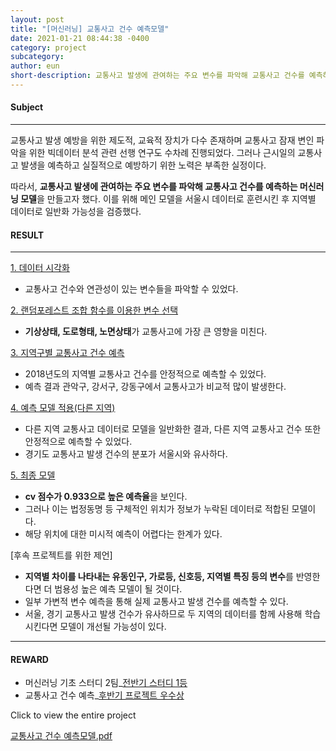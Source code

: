 ```yaml
---
layout: post
title: "[머신러닝] 교통사고 건수 예측모델"
date: 2021-01-21 08:44:38 -0400
category: project
subcategory: 
author: eun
short-description: 교통사고 발생에 관여하는 주요 변수를 파악해 교통사고 건수를 예측하는 머신러닝 모델
---
```


#### Subject 
---
교통사고 발생 예방을 위한 제도적, 교육적 장치가 다수 존재하며 교통사고 잠재 변인 파악을 위한 빅데이터 분석 관련 선행 연구도 수차례 진행되었다.
그러나 근시일의 교통사고 발생을 예측하고 실질적으로 예방하기 위한 노력은 부족한 실정이다.   

따라서, **교통사고 발생에 관여하는 주요 변수를 파악해 교통사고 건수를 예측하는 머신러닝 모델**을 만들고자 했다. 이를 위해 메인 모델을 서울시 데이터로 훈련시킨 후 지역별 데이터로 일반화 가능성을 검증했다.


#### RESULT
---
<a href = "#데이터-시각화"> 1. 데이터 시각화 </a>       
+ 교통사고 건수와 연관성이 있는 변수들을 파악할 수 있었다.

<a href="#랜덤-포레스트-조합-함수를-이용한-변수-선택">2. 랜덤포레스트 조합 함수를 이용한 변수 선택</a>
+ **기상상태, 도로형태, 노면상태**가 교통사고에 가장 큰 영향을 미친다.

<a href="#서울시-교통사고-건수-최종-모델"> 3. 지역구별 교통사고 건수 예측  </a>
+ 2018년도의 지역별 교통사고 건수를 안정적으로 예측할 수 있었다.
+ 예측 결과 관악구, 강서구, 강동구에서 교통사고가 비교적 많이 발생한다.

<a href="#예측-모델-적용다른-지역">4. 예측 모델 적용(다른 지역)</a>
+ 다른 지역 교통사고 데이터로 모델을 일반화한 결과, 다른 지역 교통사고 건수 또한 안정적으로 예측할 수 있었다.
+ 경기도 교통사고 발생 건수의 분포가 서울시와 유사하다.
    
<a href="#추후-교통-사고-건수-예측-모델">5. 최종 모델 </a>
+ **cv 점수가 0.933으로 높은 예측율**을 보인다.
+ 그러나 이는 법정동명 등 구체적인 위치가 정보가 누락된 데이터로 적합된 모델이다.
+ 해당 위치에 대한 미시적 예측이 어렵다는 한계가 있다.

[후속 프로젝트를 위한 제언]
- **지역별 차이를 나타내는 유동인구, 가로등, 신호등, 지역별 특징 등의 변수**를 반영한다면 더 범용성 높은 예측 모델이 될 것이다.
- 일부 가변적 변수 예측을 통해 실제 교통사고 발생 건수를 예측할 수 있다.
- 서울, 경기 교통사고 발생 건수가 유사하므로 두 지역의 데이터를 함께 사용해 학습시킨다면 모델이 개선될 가능성이 있다.

---

#### REWARD
- 머신러닝 기초 스터디 2팀_[전반기 스터디 1등]( https://docs.google.com/viewer?url=https://github.com/JJungEEun/JJungEEun.github.io/blob/main/assets/file/%ED%85%8C%EC%9D%B4%EB%B8%8C%20%EC%A0%84%EB%B0%98%EA%B8%B0%20%EC%9A%B0%EC%88%98%20%EC%8A%A4%ED%84%B0%EB%94%94_%EC%A0%95%EC%9D%80.pdf?raw=T)
- 교통사고 건수 예측_[후반기 프로젝트 우수상](https://docs.google.com/viewer?url=https://github.com/JJungEEun/JJungEEun.github.io/blob/main/assets/file/%EA%BF%948%EB%A1%9C%EC%9A%B0_%EC%A0%95%EC%9D%80.pdf?raw=T)

Click to view the entire project
<p><a href="" class="btn">교통사고 건수 예측모델.pdf</a></p>

<!-- #### 프로젝트 주제 및 목적
---
![Image Alt 텍스트](/assets/images/project01_01.png){: width="60%" height="60%"}    
교통사고 발생 예방을 위한 제도적, 교육적 장치가 다수 존재하며 교통사고 잠재 변인 파악을 위한 빅데이터 분석 관련 선행 연구도 수차례 진행되었다.
그러나 근시일의 교통사고 발생을 예측하고 실질적으로 예방하기 위한 노력은 부족한 실정이다.   

따라서, **교통사고 발생에 관여하는 주요 변수를 파악해 교통사고 건수를 예측하는 머신러닝 모델**을 만들고자 했다. 이를 위해 메인 모델을 서울시 데이터로 훈련시킨 후 지역별 데이터로 일반화 가능성을 검증했다.

#### 데이터 시각화
***

- **시간대별 교통사고 건수 시각화**     
![Image Alt 텍스트](/assets/images/pro01_02.png){: width="60%" height="60%"}    
    순서대로 지역구별, 시간대별 교통사고 건수를 시각화한 결과 다음과 같은 인사이트를 도출할 수 있다.
    1. 월과 교통사고 건수에 연관성이 존재한다.
    2. 요일과 교통사고 건수에 연광성이 존재한다. 상대적으로 일요일에 제일 적게, 금요일에 가장 많이 교통사고가 발생한다.
    3. 발생시간과 교통사고 건수에 연관성이 존재한다. 출퇴근 시간인 오전 8시와 오후 6시에 교통사고 건수가 증가하고 있다.
<br>

- **지역별 교통사고 건수 시각화**     
![Image Alt 텍스트](/assets/images/pro01_03.png){: width="60%" height="60%"}  
    순서대로 지역구별 교통사고와 그 지역의 시간대별 교통사고 건수를 시각화한 결과 다음과 같은 인사이트를 도출할 수 있다.
    1. 강남구의 교통사고 건수가 압도적으로 많다.
    2. 사고자로 인한 부상자는 대부분 경상자이다.

![Image Alt 텍스트](/assets/images/pro01_04.png){: width="70%" height="70%"}    
지역별 교통사고 건수를 지도에 시각화한 결과 다음과 같은 인사이트를 도출할 수 있다.      
1. 강남구, 송파구, 영등포구, 서초구가 상대적으로 높은 교통사고가 발생한다.

#### 모델링
---
##### 사용 데이터
- 서울시 개별사고 정보(2010-2018) 
    + 노면, 도로, 기상, 사고 유형 정보를 제공하고 있다.
    + 교통사고와 밀접한 관련이 있는 특성을 알아보기 위해 사용했다.

##### 데이터 전처리
![Image Alt 텍스트](/assets/images/pro01_08.png){: width="70%" height="70%"}        
- 시간대 변수 추가: 발생일 변수의 자료형을 datetime을 변환 후 여러 시간대 변수 생성
- 라벨 인코딩: 특성 변수가 많아 원핫인코딩 배제, 사고건수에 비례하게 범주형 특성 라벨링

##### 초기 모델 구현
시간대별/지역별 교통사고 건수를 예측하는 초기 모델을 구현했다. 
![Image Alt 텍스트](/assets/images/pro01_05.png){: width="70%" height="70%"}    
위처럼 시간대별/지역별로 데이터를 그룹핑해 학습했고  
2010-2017년도 데이터를 훈련 데이터로, 2018년도 데이터를 테스트 데이터로 설정하여 성능을 확인했다.
- 타깃 변수와의 연관성 높은 발생월과 부상자수로 모델을 학습했다.
- 랜덤 포레스트 / 선형 회귀 / 선형 로그 회귀 모델을 사용했다. 
- 모델 성능 평가 지표: MSE, R^2, K-Fold 후의 CV정확도 사용
- 첫 300개 샘플에 대해 실제 데이터와 예측 데이터 분포의 상이함을 시각화

![Image Alt 텍스트](/assets/images/pro01_06.png){: width="70%" height="70%"}

타깃 변수와의 연관성이 높은 발생월과 부상자수로 모델을 학습시킨 결과, 사고건수의 경우 이분산성이 크지 않아 로그 변환 시 모델의 성능이 급격히 감소했으며 랜덤 포레스트 모델의 성능이 가장 우수함을 확인했다. 이는 교통 사고 건수에 영향을 미치는 요인에는 연속형 변수보다는 범주형 변수가 많으며, 선형적 관계보다는 비선형적 관계를 지니는 변수가 많았기 때문으로 추측된다.
따라서 이후 단계부터는 **랜덤 포레스트 모델**을 중점적으로 훈련시키기로 결론지었다.

![Image Alt 텍스트](/assets/images/pro01_07.png){: width="70%" height="70%"}

직관적으로 중요하다고 보여지는 특성들부터 차례로 예측 모델에 추가하면서 모델 성능의 변화 과정을 추적했다. 너무 많은 특성 변수를 채택할 경우의 과대적합을 우려했으나, 실제로 학습을 진행한 결과 모든 특성을 추가하였을 때 모델 성능이 가장 뛰어났다. 또한, 원 핫 인코딩 과정을 생략했음에도 0.946이라는 상당히 높은 평균 CV 점수를 얻을 수 있었다.
그러나 **가해자 차량, 연령 등 교통 사고 사후적 요인이 특성에 포함되어 있어, 이를 제거하고도 높은 성능을 유지시킬 방법에 대한 추가 논의가 필요**하다. 

##### 랜덤 포레스트 조합 함수를 이용한 변수 선택
랜덤 포레스트 조합 함수를 정의해 주요 특성을 파악했다. 매개변수 리스트 내 원소을 이용해 가능한 모델 조합을 사용한 랜덤 포레스트 모델을 생성 후 score 순으로 비교해 상위 5개 모델을 출력했다. 모델 성능을 개선할 주요 변수 판단 그거로 사용했다.    

랜덤포레스트 조합 함수를 사용한 결과 기상상태, 도로형태, 도로형태_대분류, 노면상태를 최종 변수로 선택했다.

##### 서울시 교통사고 건수 최종 모델
![Image Alt 텍스트](/assets/images/pro01_09.png){: width="70%" height="70%"}    
지역구별 평균 데이터와 지역구별 합계 데이터를 생성해 모델을 생성했다.       
평균 데이터를 사용한 모델을 mean 모델, 합계 데이터를 사용한 모델은 sum 모델로 정의했다.

![Image Alt 텍스트](/assets/images/pro01_10.png){: width="50%" height="50%"}    
sum모델과 mean모델을 비교한 결과 sum모델의 정확도가 높았다.
따라서 sum모델을 최종 모델로 사용했다.

![Image Alt 텍스트](/assets/images/pro01_11.png){: width="70%" height="70%"}        
사고 내용, 사고 유형, 가해자/피해자 신상 등 사고 이후에 특정되는 정보를 제외하고 **시간 정보와 기상, 노면, 도로 형태를 모델 변수로 사용**했다.      
위 변수들을 사용해 sum모델을 학습시킨 결과 높은 예측률을 확인할 수 있었다.

![Image Alt 텍스트](/assets/images/pro01_12.png){: width="70%" height="70%"}        
실제 교통사고 건수와 예측 교통사고 건수를 지도에 시각화한 결과 잘 예측됐다는 것을 시각적으로 다시 한번 확인할 수 있었다.


하지만 처음 만들고자 했던 모델은 앞으로의 교통사고 발생 건수를 예측하는 모델이다.
그러나 현재의 모델은 지역별 교통사고 건수만 예측이 가능하다. 
또한 노면상태와 도로형태는 비교적 불변적이나 기상상태는 가변적 변수이다.
추후의 날씨 데이터를 예측하여 미래의 교통사고 건수를 예측하는 모델을 만들기 위해
최종 모델을 일자별, 지역별 교통사고 건수를 예측하는 모델로 수정했다. 

##### 예측 모델 적용(다른 지역)

#### sum 모델과 mean 모델 성능 비교

#### 추후 교통 사고 건수 예측 모델
##### 기상상태 예측 시도
##### 일자별 교통사고 건수 예측 모델
sum 모델의 단점을 보완할 수 있는 mean 모델
: sum 모델은 예측율이 높지만, 사고건수를 예측함에
있어 사고건수가 사전 정보로 요구되는 등 모델 활용이
실용적이지 않으며, 선형성의 원인 또한 정상적이지 않다.
따라서 사고건수를 실질적으로 예측하는 mean 모델을
만들고자 했으며, 이번에는 연도가 아닌 일자를, 법정동이
아닌 도로형태별로 특성 값을 그룹화하여 평균을 구했다. 
(교통사고 발생 건수는 변수 특성상 예외적으로 sum 적용)
해당 mean 모델로 학습을 진행한 결과, CV 정확도가
0.933으로 이전 mean 모델보다 훨씬 높은 성능을 보였다

#### 결론
<a href = "#데이터-시각화"> 1. 데이터 시각화 </a>       
+ 교통사고 건수와 연관성이 있는 변수들을 파악할 수 있었다.

<a href="#랜덤-포레스트-조합-함수를-이용한-변수-선택">2. 랜덤포레스트 조합 함수를 이용한 변수 선택</a>
+ **기상상태, 도로형태, 노면상태**가 교통사고에 가장 큰 영향을 미친다.

<a href="#서울시-교통사고-건수-최종-모델"> 3. 지역구별 교통사고 건수 예측  </a>
+ 2018년도의 지역별 교통사고 건수를 안정적으로 예측할 수 있었다.
+ 예측 결과 관악구, 강서구, 강동구에서 교통사고가 비교적 많이 발생한다.

<a href="#예측-모델-적용다른-지역">4. 예측 모델 적용(다른 지역)</a>
+ 다른 지역 교통사고 데이터로 모델을 일반화한 결과, 다른 지역 교통사고 건수 또한 안정적으로 예측할 수 있었다.
+ 경기도 교통사고 발생 건수의 분포가 서울시와 유사하다.
    
<a href="#추후-교통-사고-건수-예측-모델">5. 최종 모델 </a>
+ **cv 점수가 0.933으로 높은 예측율**을 보인다.
+ 그러나 이는 법정동명 등 구체적인 위치가 정보가 누락된 데이터로 적합된 모델이다.
+ 해당 위치에 대한 미시적 예측이 어렵다는 한계가 있다.

[후속 프로젝트를 위한 제언]
- **지역별 차이를 나타내는 유동인구, 가로등, 신호등, 지역별 특징 등의 변수**를 반영한다면 더 범용성 높은 예측 모델이 될 것이다.
- 일부 가변적 변수 예측을 통해 실제 교통사고 발생 건수를 예측할 수 있다.
- 서울, 경기 교통사고 발생 건수가 유사하므로 두 지역의 데이터를 함께 사용해 학습시킨다면 모델이 개선될 가능성이 있다. -->